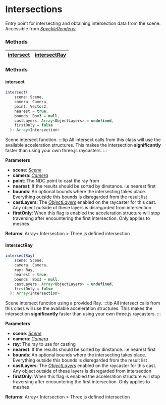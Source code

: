 # Intersections

Entry point for intersecting and obtaining intersection data from the scene. Accessible from [_SpeckleRenderer_](/viewer/speckle-renderer-api.md)

### <h3>Methods</h3>

| [intersect](/viewer/intersections-api.md#intersect) | [intersectRay](/viewer/intersections-api.md#intersectray) |
| --------------------------------------------------- | --------------------------------------------------------- |

### <h3>Methods</h3>

#### <b>intersect</b>

```ts
intersect(
    scene: Scene,
    camera: Camera,
    point: Vector2,
    nearest = true,
    bounds: Box3 = null,
    castLayers: Array<ObjectLayers> = undefined,
    firstOnly = false
  ): Array<Intersection>
```

Scene intersect function.
:::tip
All intersect calls from this class will use the available acceleration structures. This makes the intersection **significantly** faster than using your own three.js raycasters.
:::

**Parameters**

- **scene**: [_Scene_](https://threejs.org/docs/index.html?q=scene#api/en/scenes/Scene)
- **camera**: [_Camera_](https://threejs.org/docs/index.html?q=camera#api/en/cameras/Camera)
- **point**: The NDC point to cast the ray from
- **nearest**: If the results should be sorted by dinstance. i.e nearest first
- **bounds**: An optional bounds where the intersecting takes place. Everything outside this bounds is disregarded from the result list
- **castLayers**: The [_ObjectLayers_](/viewer/viewer-api.md#objectlayers) enabled on the raycaster for this cast. Any object outside of these layers is disregarded from intersection
- **firstOnly**: When this flag is enabled the acceleration structure will stop traversing after encountering the first intersection. Only applies to meshes

**Returns**: Array< Intersection > Three.js defined intersection

#### <b>intersectRay</b>

```ts
intersectRay(
    scene: Scene,
    camera: Camera,
    ray: Ray,
    nearest = true,
    bounds: Box3 = null,
    castLayers: Array<ObjectLayers> = undefined,
    firstOnly = false
  ): Array<Intersection>
```

Scene intersect function using a provided Ray.
:::tip
All intersect calls from this class will use the available acceleration structures. This makes the intersection **significantly** faster than using your own three.js raycasters.
:::

**Parameters**

- **scene**: [_Scene_](https://threejs.org/docs/index.html?q=scene#api/en/scenes/Scene)
- **camera**: [_Camera_](https://threejs.org/docs/index.html?q=camera#api/en/cameras/Camera)
- **ray**: The ray to use for casting
- **nearest**: If the results should be sorted by dinstance. i.e nearest first
- **bounds**: An optional bounds where the intersecting takes place. Everything outside this bounds is disregarded from the result list
- **castLayers**: The [_ObjectLayers_](/viewer/viewer-api.md#objectlayers) enabled on the raycaster for this cast. Any object outside of these layers is disregarded from intersection
- **firstOnly**: When this flag is enabled the acceleration structure will stop traversing after encountering the first intersection. Only applies to meshes

**Returns**: Array< Intersection > Three.js defined intersection

